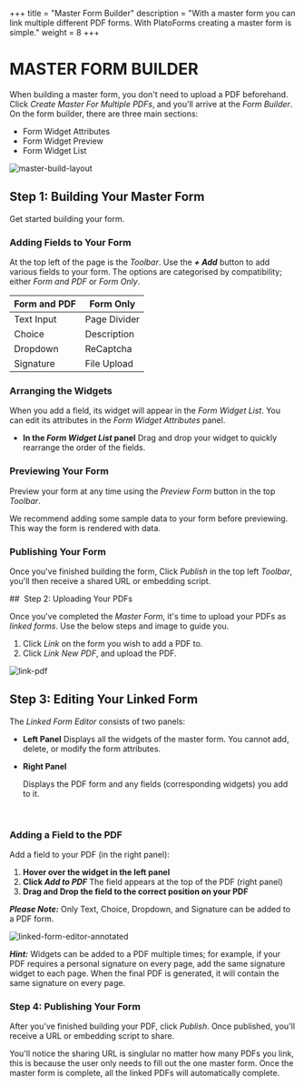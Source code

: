 +++
title = "Master Form Builder"
description = "With a master form you can link multiple different PDF forms. With PlatoForms creating a master form is simple."
weight = 8
+++

# MASTER FORM BUILDER

When building a master form, you don't need to upload a PDF beforehand. Click *Create Master For Multiple PDFs*, and you'll arrive at the *Form Builder*. On the form builder, there are three main sections:

* Form Widget Attributes
* Form Widget Preview
* Form Widget List



![master-build-layout](http://clients.typecast.io/PlatoForms/imgs/master-build-layout.png)



## Step 1: Building Your Master Form

Get started building your form. 

### Adding Fields to Your Form

At the top left of the page is the *Toolbar*. Use the ***+ Add*** button to add various fields to your form. The options are categorised by compatibility; either *Form and PDF* or *Form Only*.

| Form and PDF | Form Only    |
| ------------ | ------------ |
| Text Input   | Page Divider |
| Choice       | Description  |
| Dropdown     | ReCaptcha    |
| Signature    | File Upload  |

### Arranging the Widgets

When you add a field, its widget will appear in the *Form Widget List*. You can edit its attributes in the *Form Widget Attributes* panel. 

- **In the *Form Widget List* panel**
  Drag and drop your widget to quickly rearrange the order of the fields.

### Previewing Your Form

Preview your form at any time using the *Preview Form* button in the top *Toolbar*. 

<div class="notices tip" >We recommend adding some sample data to your form before previewing. This way the form is rendered with data.</tip>

### Publishing Your Form

Once you've finished building the form, Click *Publish* in the top left *Toolbar*, you'll then receive a shared URL or embedding script.



##  Step 2: Uploading Your PDFs

Once you've completed the *Master Form*, it's time to upload your PDFs as *linked forms*. Use the below steps and image to guide you.

1. Click *Link* on the form you wish to add a PDF to.
2. Click *Link New PDF*, and upload the PDF.



![link-pdf](http://clients.typecast.io/PlatoForms/imgs/link-pdf.png)



## Step 3: Editing Your Linked Form

The *Linked Form Editor* consists of two panels:

- **Left Panel**
  Displays all the widgets of the master form. You cannot add, delete, or modify the form attributes.


- **Right Panel**

  Displays the PDF form and any fields (corresponding widgets) you add to it. 

  ​

### Adding a Field to the PDF

Add a field to your PDF (in the right panel):

1. **Hover over the widget in the left panel**
2. **Click *Add to PDF***
   The field appears at the top of the PDF (right panel)
3. **Drag and Drop the field to the correct position on your PDF**

***Please Note:*** Only Text, Choice, Dropdown, and Signature can be added to a PDF form. 



![linked-form-editor-annotated](http://clients.typecast.io/PlatoForms/imgs/linked-form-editor-annotated.png)



***Hint:*** Widgets can be added to a PDF multiple times; for example, if your PDF requires a personal signature on every page, add the same signature widget to each page. When the final PDF is generated, it will contain the same signature on every page.



### Step 4: Publishing Your Form

After you've finished building your PDF, click *Publish*. Once published, you'll receive a URL or embedding script to share.



You'll notice the sharing URL is singlular no matter how many PDFs you link, this is because the user only needs to fill out the one master form. Once the master form is complete, all the linked PDFs will automatically complete.

